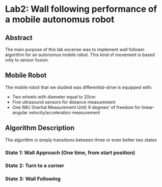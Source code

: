 # Lab2: Wall following performance of a mobile autonomus robot

## Abstract 

The main purpose of this lab excerise was to implement wall followin algorithm for an autonomus mobile robot. This kind of movement is based only to sensor fusion.

## Mobile Robot 

The mobile robot that we studied was differential-drive is equipped with:
* Two wheels with diameter equal to 20cm
* Five ultrasound sensors for distance measurement
* One IMU  (Inertial Measurement  Unit) 9 degrees' of freedom for linear- angular velocity/acceleration measurement


## Algorithm Description

The algorithm is simply transitions between three or even better two states

### State 1: Wall Approach (One time, from start position) 

### State 2: Turn to a corner 

### State 3: Wall Following 




